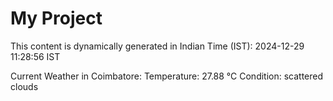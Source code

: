 # My Project

This content is dynamically generated in Indian Time (IST): 2024-12-29 11:28:56 IST


Current Weather in Coimbatore:
Temperature: 27.88 °C
Condition: scattered clouds
